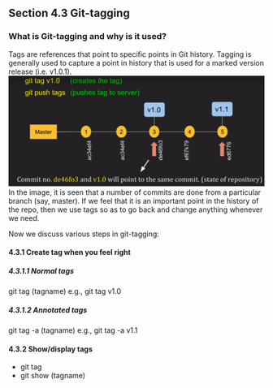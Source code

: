 ## Section 4.3 Git-tagging

### What is Git-tagging and why is it used?
Tags are references that point to specific points in Git history. Tagging is generally used to capture a point in history 
that is used for a marked version release (i.e. v1.0.1).
![](Screenshot%20(41).png)
In the image, it is seen that a number of commits are done from a particular branch (say, master). If we feel that it is an important 
point in the history of the repo, then we use tags so as to go back and change anything whenever we need.

Now we discuss various steps in git-tagging:

#### 4.3.1 Create tag when you feel right
##### 4.3.1.1 Normal tags
git tag (tagname)
e.g., git tag v1.0
  
##### 4.3.1.2 Annotated tags
git tag -a (tagname)
e.g., git tag -a v1.1

#### 4.3.2 Show/display tags
* git tag 
* git show (tagname)
